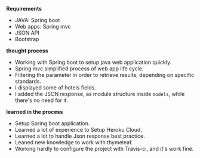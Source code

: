 **Requirements**
* JAVA: Spring boot
* Web apps: Spring mvc
* JSON API
* Bootstrap 

**thought process**
* Working with Spring boot to setup java web application quickly.
* Spring mvc simplified process of web app life cycle.
* Filtering the parameter in order to retrieve  results, depending on specific standards.
* I displayed some of hotels fields.
* I added the JSON response, as module structure inside `models`, while there's no need for it.


**learned in the process**
* Setup Spring boot application.
* Learned a lot of experience to Setup Heroku Cloud.
* Learned a lot to handle Json response best practice.
* Leaned new knowledge to work with thymeleaf.
* Working hardly to configure the project with Travis-ci, and it's work fine.


